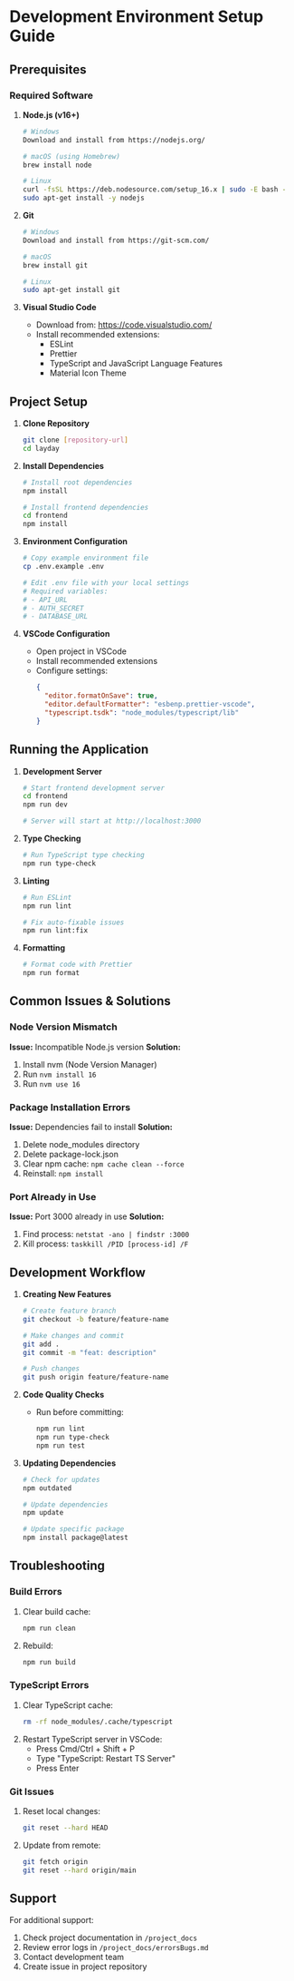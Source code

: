 # Development Environment Setup Guide

## Prerequisites

### Required Software
1. **Node.js (v16+)**
   ```bash
   # Windows
   Download and install from https://nodejs.org/

   # macOS (using Homebrew)
   brew install node

   # Linux
   curl -fsSL https://deb.nodesource.com/setup_16.x | sudo -E bash -
   sudo apt-get install -y nodejs
   ```

2. **Git**
   ```bash
   # Windows
   Download and install from https://git-scm.com/

   # macOS
   brew install git

   # Linux
   sudo apt-get install git
   ```

3. **Visual Studio Code**
   - Download from: https://code.visualstudio.com/
   - Install recommended extensions:
     - ESLint
     - Prettier
     - TypeScript and JavaScript Language Features
     - Material Icon Theme

## Project Setup

1. **Clone Repository**
   ```bash
   git clone [repository-url]
   cd layday
   ```

2. **Install Dependencies**
   ```bash
   # Install root dependencies
   npm install

   # Install frontend dependencies
   cd frontend
   npm install
   ```

3. **Environment Configuration**
   ```bash
   # Copy example environment file
   cp .env.example .env

   # Edit .env file with your local settings
   # Required variables:
   # - API_URL
   # - AUTH_SECRET
   # - DATABASE_URL
   ```

4. **VSCode Configuration**
   - Open project in VSCode
   - Install recommended extensions
   - Configure settings:
     ```json
     {
       "editor.formatOnSave": true,
       "editor.defaultFormatter": "esbenp.prettier-vscode",
       "typescript.tsdk": "node_modules/typescript/lib"
     }
     ```

## Running the Application

1. **Development Server**
   ```bash
   # Start frontend development server
   cd frontend
   npm run dev

   # Server will start at http://localhost:3000
   ```

2. **Type Checking**
   ```bash
   # Run TypeScript type checking
   npm run type-check
   ```

3. **Linting**
   ```bash
   # Run ESLint
   npm run lint

   # Fix auto-fixable issues
   npm run lint:fix
   ```

4. **Formatting**
   ```bash
   # Format code with Prettier
   npm run format
   ```

## Common Issues & Solutions

### Node Version Mismatch
**Issue:** Incompatible Node.js version
**Solution:**
1. Install nvm (Node Version Manager)
2. Run `nvm install 16`
3. Run `nvm use 16`

### Package Installation Errors
**Issue:** Dependencies fail to install
**Solution:**
1. Delete node_modules directory
2. Delete package-lock.json
3. Clear npm cache: `npm cache clean --force`
4. Reinstall: `npm install`

### Port Already in Use
**Issue:** Port 3000 already in use
**Solution:**
1. Find process: `netstat -ano | findstr :3000`
2. Kill process: `taskkill /PID [process-id] /F`

## Development Workflow

1. **Creating New Features**
   ```bash
   # Create feature branch
   git checkout -b feature/feature-name

   # Make changes and commit
   git add .
   git commit -m "feat: description"

   # Push changes
   git push origin feature/feature-name
   ```

2. **Code Quality Checks**
   - Run before committing:
     ```bash
     npm run lint
     npm run type-check
     npm run test
     ```

3. **Updating Dependencies**
   ```bash
   # Check for updates
   npm outdated

   # Update dependencies
   npm update

   # Update specific package
   npm install package@latest
   ```

## Troubleshooting

### Build Errors
1. Clear build cache:
   ```bash
   npm run clean
   ```
2. Rebuild:
   ```bash
   npm run build
   ```

### TypeScript Errors
1. Clear TypeScript cache:
   ```bash
   rm -rf node_modules/.cache/typescript
   ```
2. Restart TypeScript server in VSCode:
   - Press Cmd/Ctrl + Shift + P
   - Type "TypeScript: Restart TS Server"
   - Press Enter

### Git Issues
1. Reset local changes:
   ```bash
   git reset --hard HEAD
   ```
2. Update from remote:
   ```bash
   git fetch origin
   git reset --hard origin/main
   ```

## Support

For additional support:
1. Check project documentation in `/project_docs`
2. Review error logs in `/project_docs/errorsBugs.md`
3. Contact development team
4. Create issue in project repository
